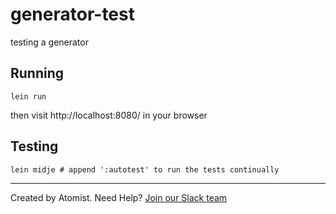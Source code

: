 # generator-test

testing a generator

## Running

```
lein run
```

then visit http://localhost:8080/ in your browser

## Testing

```
lein midje # append ':autotest' to run the tests continually 
```


---
Created by Atomist. Need Help? <a href="https://join.atomist.com/">Join our Slack team</a>

